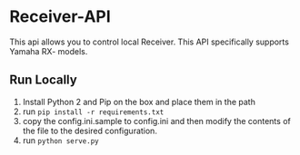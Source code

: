 Receiver-API
==================
This api allows you to control local Receiver.  This API specifically supports Yamaha RX- models.

## Run Locally
1) Install Python 2 and Pip on the box and place them in the path
2) run `pip install -r requirements.txt`
3) copy the config.ini.sample to config.ini and then modify the contents of the file to the desired configuration.
4) run `python serve.py`
